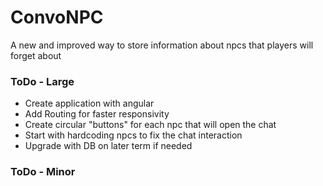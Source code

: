 # ConvoNPC
A new and improved way to store information about npcs that players will forget about

### ToDo - Large
- Create application with angular
- Add Routing for faster responsivity
- Create circular "buttons" for each npc that will open the chat
- Start with hardcoding npcs to fix the chat interaction
- Upgrade with DB on later term if needed

### ToDo - Minor
